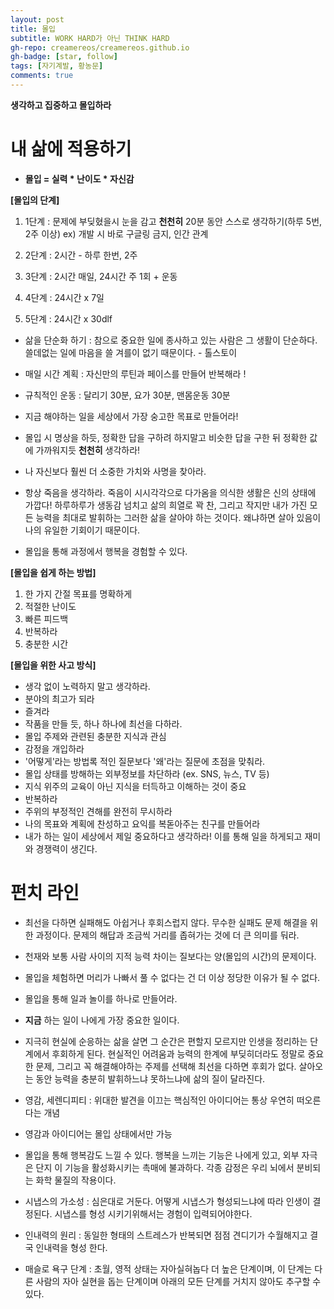 ```yaml
---
layout: post
title: 몰입
subtitle: WORK HARD가 아닌 THINK HARD
gh-repo: creamereos/creamereos.github.io
gh-badge: [star, follow]
tags: [자기계발, 황농문]
comments: true
---
```

**생각하고 집중하고 몰입하라**

# 내 삶에 적용하기

- **몰입 = 실력 * 난이도 * 자신감**

**[몰입의 단계]**
1. 1단계 : 문제에 부딪혔을시 눈을 감고 **천천히** 20분 동안 스스로 생각하기(하루 5번, 2주 이상)
ex) 개발 시 바로 구글링 금지, 인간 관계

2. 2단계 : 2시간 - 하루 한번, 2주

3. 3단계 : 2시간 매일, 24시간 주 1회 + 운동

4. 4단계 : 24시간 x 7일

5. 5단계 : 24시간 x 30dlf

- 삶을 단순화 하기 : 참으로 중요한 일에 종사하고 있는 사람은 그 생활이 단순하다. 쓸데없는 일에 마음을 쓸 겨를이 없기 때문이다. - 톨스토이

- 매일 시간 계획 : 자신만의 루틴과 페이스를 만들어 반복해라 !

- 규칙적인 운동 : 달리기 30분, 요가 30분, 맨몸운동 30분

- 지금 해야하는 일을 세상에서 가장 숭고한 목표로 만들어라!

- 몰입 시 명상을 하듯, 정확한 답을 구하려 하지말고 비슷한 답을 구한 뒤 정확한 값에 가까워지듯 **천천히** 생각하라!

- 나 자신보다 훨씬 더 소중한 가치와 사명을 찾아라.

- 항상 죽음을 생각하라. 죽음이 시시각각으로 다가옴을 의식한 생활은 신의 상태에 가깝다! 하루하루가 생동감 넘치고 삶의 희열로 꽉 찬, 그리고 작지만 내가 가진 모든 능력을 최대로 발휘하는 그러한 삶을 살아야 하는 것이다. 왜냐하면 살아 있음이 나의 유일한 기회이기 때문이다.

- 몰입을 통해 과정에서 행복을 경험할 수 있다.

**[몰입을 쉽게 하는 방법]**
1. 한 가지 간절 목표를 명확하게
2. 적절한 난이도
3. 빠른 피드백
4. 반복하라
5. 충분한 시간

**[몰입을 위한 사고 방식]**
- 생각 없이 노력하지 말고 생각하라.
- 분야의 최고가 되라
- 즐겨라
- 작품을 만들 듯, 하나 하나에 최선을 다하라.
- 몰입 주제와 관련된 충분한 지식과 관심
- 감정을 개입하라
- '어떻게'라는 방법록 적인 질문보다 '왜'라는 질문에 초점을 맞춰라.
- 몰입 상태를 방해하는 외부정보를 차단하라 (ex. SNS, 뉴스, TV 등)
- 지식 위주의 교육이 아닌 지식을 터득하고 이해하는 것이 중요
- 반복하라
- 주위의 부정적인 견해를 완전히 무시하라
- 나의 목표와 계획에 찬성하고 요익를 복돋아주는 친구를 만들어라
- 내가 하는 일이 세상에서 제일 중요하다고 생각하라! 이를 통해 일을 하게되고 재미와 경쟁력이 생긴다.


# 펀치 라인

- 최선을 다하면 실패해도 아쉽거나 후회스럽지 않다. 무수한 실패도 문제 해결을 위한 과정이다. 문제의 해답과 조금씩 거리를 좁혀가는 것에 더 큰 의미를 둬라.

- 천재와 보통 사람 사이의 지적 능력 차이는 질보다는 양(몰입의 시간)의 문제이다.

- 몰입을 체험하면 머리가 나빠서 풀 수 없다는 건 더 이상 정당한 이유가 될 수 없다.

- 몰입을 통해 일과 놀이를 하나로 만들어라.

- **지금** 하는 일이 나에게 가장 중요한 일이다.

- 지극히 현실에 순응하는 삶을 살면 그 순간은 편할지 모르지만 인생을 정리하는 단계에서 후회하게 된다. 현실적인 어려움과 능력의 한계에 부딪히더라도 정말로 중요한 문제, 그리고 꼭 해결해야하는 주제를 선택해 최선을 다하면 후회가 없다. 살아오는 동안 능력을 충분히 발휘하느냐 못하느냐에 삶의 질이 달라진다.

- 영감, 세렌디피티 : 위대한 발견을 이끄는 핵심적인 아이디어는 통상 우연히 떠오른다는 개념

- 영감과 아이디어는 몰입 상태에서만 가능

- 몰입을 통해 행복감도 느낄 수 있다. 행복을 느끼는 기능은 나에게 있고, 외부 자극은 단지 이 기능을 활성화시키는 촉매에 불과하다. 각종 감정은 우리 뇌에서 분비되는 화학 물질의 작용이다.

- 시냅스의 가소성 : 심은대로 거둔다. 어떻게 시냅스가 형성되느냐에 따라 인생이 결정된다. 시냅스를 형성 시키기위해서는 경험이 입력되어야한다.

- 인내력의 원리 : 동일한 형태의 스트레스가 반복되면 점점 견디기가 수월해지고 결국 인내력을 형성 한다.

- 매슬로 욕구 단계 : 초월, 영적 상태는 자아실혀놉다 더 높은 단계이며, 이 단계는 다른 사람의 자아 실현을 돕는 단계이며 아래의 모든 단계를 거치지 않아도 추구할 수 있다.
